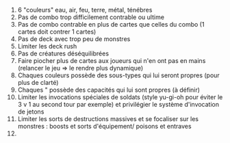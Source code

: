 1. 6 "couleurs" eau, air, feu, terre, métal, ténébres 
2. Pas de combo trop difficilement contrable ou ultime 
3. Pas de combo contrable en plus de cartes que celles du combo (1 cartes doit contrer 1 cartes) 
4. Pas de deck avec trop peu de monstres 
5. Limiter les deck rush 
6. Pas de créatures déséquilibrées 
7. Faire piocher plus de cartes aux joueurs qui n'en ont pas en mains (relancer le jeu => le rendre plus dynamique)
8. Chaques couleurs possède des sous-types qui lui seront propres (pour plus de clarté)
9. Chaques    "     possède des capacités qui lui sont propres (à définir)
10. Limiter les invocations spéciales de soldats (style yu-gi-oh pour éviter le 3 v 1 au second tour par exemple) et privilégier le système d'invocation de jetons
11. Limiter les sorts de destructions massives et se focaliser sur les monstres : boosts et sorts d'équipement/ poisons et entraves
12. 
